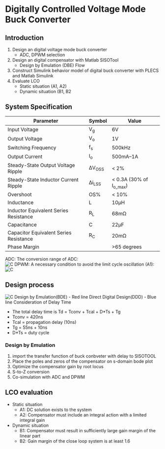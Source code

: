# Digitally Controlled Voltage Mode Buck Converter

## Introduction

1. Design an digital voltage mode buck converter
   - ADC, DPWM selection
2. Design an digital compensator with Matlab SISOTool
   - Design by Emulation (DBE) Flow
3. Construct Simulink behavior model of digital buck converter with PLECS and Matlab Simulink
4. Evaluate LCO
   - Static situation (A1, A2)
   - Dynamic situation (B1, B2

## System Specification
| Parameter                             | Symbol  | Value               |
|---------------------------------------|---------|---------------------|
| Input Voltage                         | V<sub>g</sub>    | 6V                  |
| Output Voltage                        | V<sub>o</sub>    | 1V                  |
| Switching Frequency                   | f<sub>s</sub>    | 500kHz              |
| Output Current                        | I<sub>o</sub>    | 500mA–1A            |
| Steady-State Output Voltage Ripple    | ΔV<sub>OSS</sub> | < 2%                |
| Steady-State Inductor Current Ripple  | Δi<sub>LSS</sub> | < 0.3A (30% of I<sub>o_max</sub>) |
| Overshoot                             | OS%     | < 10%               |
| Inductance                            | L       | 10μH                |
| Inductor Equivalent Series Resistance | R<sub>L</sub>    | 68mΩ                |
| Capacitance                           | C       | 22μF                |
| Capacitor Equivalent Series Resistance| R<sub>C</sub>    | 20mΩ                |
| Phase Margin                          |                  | >65 degrees         |

ADC: The conversion range of ADC:  
![C](./figure/closedloop.png)
DPWM: A necessary condition to avoid the limit cycle oscillation (A1):
![C](./figure/closedloop.png)

## Design process
![C](./figure/closedloop.png)
Design by Emulation(BDE) - Red line
Direct Digital Design(DDD) - Blue line
Consideration of Delay Time
   - The total delay time is Td = Tconv + Tcal + D*Ts + Tg
   - Tconv = 420ns
   - Tcal = propagation delay (10ns)
   - Tg = 55ns + 10ns
   - D*Ts = duty cycle

### Design by Emulation
1. import the transfer function of buck conbveter with delay to SISOTOOL
2. Place the poles and zeros of the compensator on s-domain bode plot
3. Optimize the compensator gain by root locus
4. S-to-Z conversion
5. Co-simulation with ADC and DPWM

## LCO evaluation
 - Static situation
    - A1: DC solution exists to the system
    - A2: Compensator must include an integral action with a limited integral gain
 - Dynamic situation
    - B1: Compensator must result in sufficiently large gain margin of the linear part
    - B2: Gain margin of the close loop system is at least 1.6

